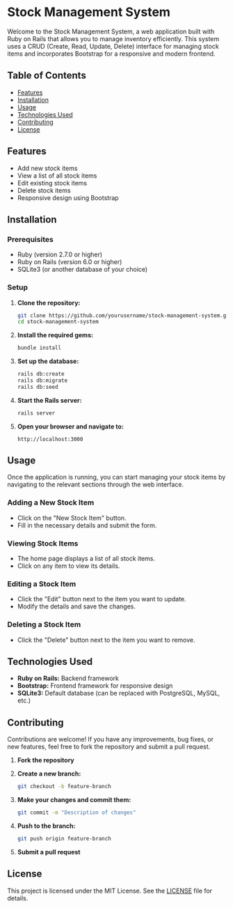 # Stock Management System

Welcome to the Stock Management System, a web application built with Ruby on Rails that allows you to manage inventory efficiently. This system uses a CRUD (Create, Read, Update, Delete) interface for managing stock items and incorporates Bootstrap for a responsive and modern frontend.

## Table of Contents

- [Features](#features)
- [Installation](#installation)
- [Usage](#usage)
- [Technologies Used](#technologies-used)
- [Contributing](#contributing)
- [License](#license)

## Features

- Add new stock items
- View a list of all stock items
- Edit existing stock items
- Delete stock items
- Responsive design using Bootstrap

## Installation

### Prerequisites

- Ruby (version 2.7.0 or higher)
- Ruby on Rails (version 6.0 or higher)
- SQLite3 (or another database of your choice)

### Setup

1. **Clone the repository:**

    ```bash
    git clone https://github.com/yourusername/stock-management-system.git
    cd stock-management-system
    ```

2. **Install the required gems:**

    ```bash
    bundle install
    ```

3. **Set up the database:**

    ```bash
    rails db:create
    rails db:migrate
    rails db:seed
    ```

4. **Start the Rails server:**

    ```bash
    rails server
    ```

5. **Open your browser and navigate to:**

    ```
    http://localhost:3000
    ```

## Usage

Once the application is running, you can start managing your stock items by navigating to the relevant sections through the web interface.

### Adding a New Stock Item

- Click on the "New Stock Item" button.
- Fill in the necessary details and submit the form.

### Viewing Stock Items

- The home page displays a list of all stock items.
- Click on any item to view its details.

### Editing a Stock Item

- Click the "Edit" button next to the item you want to update.
- Modify the details and save the changes.

### Deleting a Stock Item

- Click the "Delete" button next to the item you want to remove.

## Technologies Used

- **Ruby on Rails:** Backend framework
- **Bootstrap:** Frontend framework for responsive design
- **SQLite3:** Default database (can be replaced with PostgreSQL, MySQL, etc.)

## Contributing

Contributions are welcome! If you have any improvements, bug fixes, or new features, feel free to fork the repository and submit a pull request.

1. **Fork the repository**

2. **Create a new branch:**

    ```bash
    git checkout -b feature-branch
    ```

3. **Make your changes and commit them:**

    ```bash
    git commit -m "Description of changes"
    ```

4. **Push to the branch:**

    ```bash
    git push origin feature-branch
    ```

5. **Submit a pull request**

## License

This project is licensed under the MIT License. See the [LICENSE](https://opensource.org/licenses/MIT) file for details.

